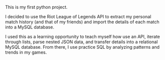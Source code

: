 This is my first python project.

I decided to use the Riot League of Legends API to extract my personal match history (and that of my friends) and import the details of each match into a MySQL database.

I used this as a learning opportunity to teach myself how use an API, iterate through lists, parse nested JSON data, and transfer details into a relational MySQL database. From there, I use practice SQL by analyzing patterns and trends in my games.
